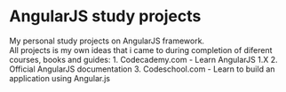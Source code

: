 # AngularJS study projects
My personal study projects on AngularJS framework.  
All projects is my own ideas that i came to during completion of diferent courses, books and guides:
	1. Codecademy.com - Learn AngularJS 1.X
	2. Official AngularJS documentation
	3. Codeschool.com - Learn to build an application using Angular.js
